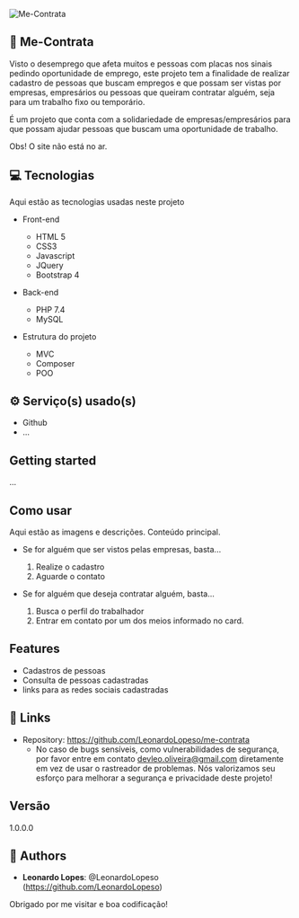 ![Me-Contrata](http://logo_link)

## 👷 Me-Contrata

Visto o desemprego que afeta muitos e pessoas com placas nos sinais pedindo oportunidade
de emprego, este projeto tem a finalidade de realizar cadastro de pessoas que buscam empregos
e que possam ser vistas por empresas, empresários ou pessoas que queiram contratar
alguém, seja para um trabalho fixo ou temporário.

É um projeto que conta com a solidariedade de empresas/empresários para que possam
ajudar pessoas que buscam uma oportunidade de trabalho.

Obs! O site não está no ar.

## 💻 Tecnologias

Aqui estão as tecnologias usadas neste projeto

- Front-end

  - HTML 5
  - CSS3
  - Javascript
  - JQuery
  - Bootstrap 4

- Back-end

  - PHP 7.4
  - MySQL

- Estrutura do projeto
  - MVC
  - Composer
  - POO

## ⚙️ Serviço(s) usado(s)

- Github
- ...

## Getting started

...

## Como usar

Aqui estão as imagens e descrições. Conteúdo principal.

- Se for alguém que ser vistos pelas empresas, basta...

  1. Realize o cadastro
  2. Aguarde o contato

- Se for alguém que deseja contratar alguém, basta...

  1. Busca o perfil do trabalhador
  2. Entrar em contato por um dos meios informado no card.

## Features

- Cadastros de pessoas
- Consulta de pessoas cadastradas
- links para as redes sociais cadastradas

## 🔗 Links

- Repository: https://github.com/LeonardoLopeso/me-contrata
  - No caso de bugs sensíveis, como vulnerabilidades de segurança, por favor entre em contato
    devleo.oliveira@gmail.com diretamente em vez de usar o rastreador de problemas. Nós valorizamos seu esforço
    para melhorar a segurança e privacidade deste projeto!

## Versão

1.0.0.0

## 🧑 Authors

- **Leonardo Lopes**: @LeonardoLopeso (https://github.com/LeonardoLopeso)

Obrigado por me visitar e boa codificação!
